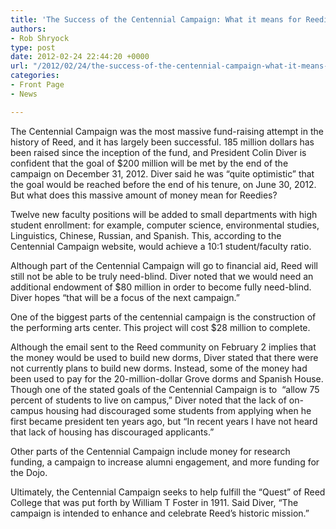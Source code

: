 ```yaml
---
title: 'The Success of the Centennial Campaign: What it means for Reedies'
authors:
- Rob Shryock
type: post
date: 2012-02-24 22:44:20 +0000
url: "/2012/02/24/the-success-of-the-centennial-campaign-what-it-means-for-reedies/"
categories:
- Front Page
- News

---
```

The Centennial Campaign was the most massive fund-raising attempt in the history of Reed, and it has largely been successful. 185 million dollars has been raised since the inception of the fund, and President Colin Diver is confident that the goal of $200 million will be met by the end of the campaign on December 31, 2012. Diver said he was &#8220;quite optimistic&#8221; that the goal would be reached before the end of his tenure, on June 30, 2012.  But what does this massive amount of money mean for Reedies?

Twelve new faculty positions will be added to small departments with high student enrollment: for example, computer science, environmental studies, Linguistics, Chinese, Russian, and Spanish. This, according to the Centennial Campaign website, would achieve a 10:1 student/faculty ratio.

Although part of the Centennial Campaign will go to financial aid, Reed will still not be able to be truly need-blind. Diver noted that we would need an additional endowment of $80 million in order to become fully need-blind.  Diver hopes &#8220;that will be a focus of the next campaign.&#8221;

One of the biggest parts of the centennial campaign is the construction of the performing arts center. This project will cost $28 million to complete.

Although the email sent to the Reed community on February 2 implies that the money would be used to build new dorms, Diver stated that there were not currently plans to build new dorms. Instead, some of the money had been used to pay for the 20-million-dollar Grove dorms and Spanish House. Though one of the stated goals of the Centennial Campaign is to  &#8220;allow 75 percent of students to live on campus,&#8221; Diver noted that the lack of on-campus housing had discouraged some students from applying when he first became president ten years ago, but &#8220;In recent years I have not heard that lack of housing has discouraged applicants.&#8221;

Other parts of the Centennial Campaign include money for research funding, a campaign to increase alumni engagement, and more funding for the Dojo.

Ultimately, the Centennial Campaign seeks to help fulfill the &#8220;Quest&#8221; of Reed College that was put forth by William T Foster in 1911. Said Diver, &#8220;The campaign is intended to enhance and celebrate Reed&#8217;s historic mission.”